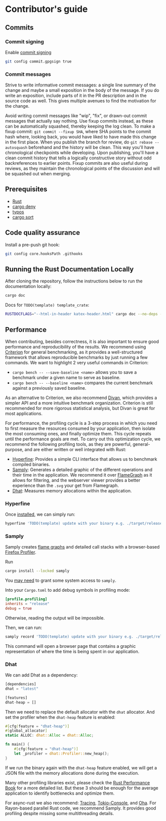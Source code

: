 # Contributor's guide

## Commits
### Commit signing

Enable [commit signing](https://docs.github.com/en/authentication/managing-commit-signature-verification/signing-commits)

```sh
git config commit.gpgsign true
```
 
### Commit messages

Strive to write informative commit messages: a single line summary of the change and maybe a small exposition in the body of the message. 
If you do write an exposition, include parts of it in the PR description and in the source code as well. This gives multiple avenues to find the motivation for the change.

Avoid writing commit messages like "wip", "fix", or drawn-out commit messages that actually say nothing. Use fixup commits instead, as these can be automatically squashed, thereby keeping the log clean.
To make a fixup commit: `git commit --fixup SHA`, where SHA points to the commit hash where, looking back, you would have liked to have made this change in the first place. 
When you publish the branch for review, do `git rebase --autosquash` beforehand and the history will be clean. This way you'll have chronological checkpoints while developing. Upon publishing, you'll have a clean commit history that tells a logically constructive story without odd backreferences to earlier points.
Fixup commits are also useful during reviews, as they maintain the chronological points of the discussion and will be squashed out when merging. 

## Prerequisites

* [Rust](https://www.rust-lang.org/tools/install)
* [cargo deny](https://github.com/EmbarkStudios/cargo-deny)
* [typos](https://github.com/crate-ci/typos?tab=readme-ov-file#install)
* [cargo sort](https://github.com/DevinR528/cargo-sort)

## Code quality assurance

Install a pre-push git hook:

```sh
git config core.hooksPath .githooks
```

## Running the Rust Documentation Locally
After cloning the repository, follow the instructions below to run the documentation locally:

```sh
cargo doc
```

Docs for `TODO(template) template_crate`:

```sh
RUSTDOCFLAGS="--html-in-header katex-header.html" cargo doc --no-deps -p template_crate --open
```

## Performance
When contributing, besides correctness, it is also important to ensure good performance and reproducibility of the results.
We recommend using [Criterion](https://crates.io/crates/criterion) for general benchmarking, as it provides a well-structured framework that allows reproducible benchmarks by just running a few commands.
We want to highlight 2 very useful commands in Criterion:
- `cargo bench -- --save-baseline <name>` allows you to save a benchmark under a given name to serve as baseline.
- `cargo bench -- --baseline <name>` compares the current benchmark against a previously saved baseline.

As an alternative to Criterion, we also recommend [Divan](https://crates.io/crates/divan), which provides a simpler API and a more intuitive benchmark organization.
Criterion is still recommended for more rigorous statistical analysis, but Divan is great for most applications.

For performance, the profiling cycle is a 3-step process in which you need to first measure the resources consumed by your application, then isolate the most consuming ones, and finally optimize them.
This cycle repeats until the performance goals are met.
To carry out this optimization cycle, we recommend the following profiling tools, as they are powerful, general-purpose, and are either written or well integrated with Rust:
* [Hyperfine](https://crates.io/crates/hyperfine): Provides a simple CLI interface that allows us to benchmark compiled binaries. 
* [Samply](https://crates.io/crates/samply): Generates a detailed graphic of the different operations and their time in the application. We recommend it over [FlameGraph](https://crates.io/crates/flamegraph) as it allows for filtering, and the webserver viewer provides a better experience than the `.svg` your get from Flamegraph. 
* [Dhat](https://crates.io/crates/dhat): Measures memory allocations within the application.

### Hyperfine

Once [installed](https://github.com/sharkdp/hyperfine?tab=readme-ov-file#installation), we can simply run:
```sh
hyperfine 'TODO(template) update with your binary e.g. ./target/release/...' 
```
### Samply

Samply creates [flame graphs](https://www.youtube.com/watch?v=D53T1Ejig1Q&t=813s) and detailed call stacks with a browser-based [Firefox Profiler](https://profiler.firefox.com/).

Run
```sh
cargo install --locked samply
```

You [may need](https://github.com/mstange/samply/?tab=readme-ov-file#description) to grant some system access to `samply`.

Into your `Cargo.toml` to add debug symbols in profiling mode:

```toml
[profile.profiling]
inherits = "release"
debug = true
```

Otherwise, reading the output will be impossible.

Then, we can run:
```sh
samply record 'TODO(template) update with your binary e.g. ./target/release/...'
```
This command will open a browser page that contains a graphic representation of where the time is being spent in our application. 

### Dhat
We can add Dhat as a dependency:
```rust
[dependencies]
dhat = "latest"

[features]
dhat-heap = []
```
Then we need to replace the default allocator with the `dhat` allocator.
And set the profiler when the `dhat-heap` feature is enabled:
```rust
#[cfg(feature = "dhat-heap")]
#[global_allocator]
static ALLOC: dhat::Alloc = dhat::Alloc;

fn main() {
    #[cfg(feature = "dhat-heap")]
    let _profiler = dhat::Profiler::new_heap();
}
```
If we run the binary again with the `dhat-heap` feature enabled, we will get a JSON file with the memory allocations done during the execution.

Many other profiling libraries exist, please check the [Rust Performance Book](https://nnethercote.github.io/perf-book/profiling.html) for a more detailed list.
But these 3 should be enough for the average application to identify bottlenecks and optimize them.

For async-rust we also recommend: [Tracing](https://crates.io/crates/tracing), [Tokio-Console](https://crates.io/crates/tokio-console), and [Oha](https://crates.io/crates/oha).
For Rayon-based parallel Rust code, we recommend Samply.
It provides good profiling despite missing some multithreading details.
